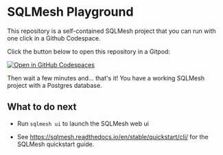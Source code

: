 # SQLMesh Playground

This repository is a self-contained SQLMesh project that you can run with one click in a
Github Codespace.

Click the button below to open this repository in a Gitpod:

[![Open in GitHub Codespaces](https://github.com/codespaces/badge.svg)](https://codespaces.new/michiel-de-muynck/sqlmesh_playground)

Then wait a few minutes and... that's it! You have a working SQLMesh project with
a Postgres database.

## What to do next

* Run `sqlmesh ui` to launch the SQLMesh web ui

* See https://sqlmesh.readthedocs.io/en/stable/quickstart/cli/
  for the SQLMesh quickstart guide.
